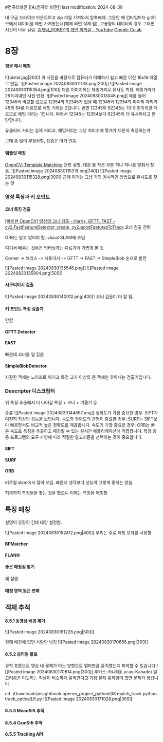 #컴퓨터비전 
[[Ai,컴퓨터 비전]]
last modification: 2024-08-30

내 구글 드라이브 마운트하고 zip 파일 가져와서 압축해제.
그동안 매 런타임마다 git허브에서 데이터를 매번 가져왔는데(해제 되면 삭제 됨), 고용량의 데이터의 경우 그러면 시간이 너무 걸림.
[중계팀\_ROKEY의 개인 회의실 - YouTube](https://www.youtube.com/watch?v=X_02fyjvOVE)
[Google Colab](https://colab.research.google.com/drive/1VVJ0zTalj1gYwL79AmGa8khDFyUrM-SL#scrollTo=BDkcjB4IS6LR)
# 8장
#### 평균 해시 매칭
![[pistol.jpg|200]]
이 사진을 바탕으로 컴퓨터가 이해하기 쉽고 빠른 이진 16x16 배열로 만듬.
![[Pasted image 20240830011133.png|200]]
![[Pasted image 20240830115354.png|100]]
다른 이미지와는 해밍거리로 유사도 측정. 해밍거리가 25%이내인 사진 반환.
![[Pasted image 20240830013048.png]]
예를 들어 12345와 비교할 값으로 12354와 92345가 있을 때 12345와 12354의 마지막 자리가 45와 54로 다르므로 해밍 거리는 2입니다.
반면 12345와 92345는 1과 9 한자리만 다르므로 해밍 거리는 1입니다. 따라서 12345는 12354보다 92345와 더 유사하다고 판단합니다.

유클리드 거리는 실제 거리고, 해밍거리는 그냥 자리수에 몇개가 다른지 측정하는겨

근데 좀 많이 부정확함, 요즘은 이거 안씀.

#### 템플릿 매칭
[OpenCV: Template Matching](https://docs.opencv.org/4.x/d4/dc6/tutorial_py_template_matching.html) 관련 설명, 대강 봄
작은 부분 하나 하나를 맞춰서 찾음.
![[Pasted image 20240830115319.png|140]]
![[Pasted image 20240830115328.png|300]]
근데 이거는 그냥 거의 원시적인 방법으로 유사도를 찾는 것

### 영상 특징과 키 포인트
#### 코너 특징 검출
[\[파이썬 OpenCV\] 영상의 코너 검출 - Harris, GFTT, FAST - cv2.FastFeatureDetector\_create, cv2.goodFeaturesToTrack](https://deep-learning-study.tistory.com/251) 코너 검출 관련

ORB는 알고 있어야 함. visual SLAM에 쓰임

여기서 배우는 것들은 딥러닝과는 다르기에 가볍게 볼 것

Corner -> 해리스 -> 시토미시 -> GFTT -> FAST -> SimpleBlob
순으로 발전

![[Pasted image 20240830135546.png]]
![[Pasted image 20240830135904.png|500]]

#### 시모티미시 검출
![[Pasted image 20240830140012.png|400]]
코너 검출이 더 잘 됨.

#### 키 포인트 특징 검출기
안함

#### GFTT Detector

#### FAST
빠른데 코너를 덜 잡음

#### SimpleBlobDetector
자잘한 객체는 노이즈로 여기고 특정 크기 이상의 큰 객체만 찾아내는 검출기입니다.


### Descripter 디스크립터
위 특징 추출에서 더 나아감
특징 + 코너 + 기울기 등

종류
![[Pasted image 20240830144857.png]]
정확도가 가장 중요한 경우: SIFT가 여전히 최상의 성능을 보입니다.
속도와 정확도의 균형이 중요한 경우: SURF는 SIFT보다 빠르면서도 비교적 높은 정확도를 제공합니다.
속도가 가장 중요한 경우: ORB는 빠른 속도로 특징을 추출하고 매칭할 수 있는 실시간 애플리케이션에 적합합니다. 특정 응용 프로그램의 요구 사항에 따라 적절한 알고리즘을 선택하는 것이 중요합니다.

#### SIFT
#### SURF
#### ORB
비주얼 slam에서 많이 쓰임. 빠른데 생각보다 성능이 그렇게 좋지는 않음.


지금까지 특징들을 찾는 것을 했으니 이제는 특징을 매칭함
## 특징 매칭
설명이 굉장히 긴데 대강 설명함.

![[Pasted image 20240830152412.png|400]]
우리는 주로 해밍 오차를 사용함

#### BFMatcher
#### FLANN
#### 좋은 매칭점 찾기
꽤 설명
#### 매칭 영역 원근 변화

## 객체 추적
#### 8.5.1 동영상 배경 제거
![[Pasted image 20240830161226.png|500]]

원래 배경에 없던 사람만 남김
![[Pasted image 20240830170656.png|300]]

#### 8.5.2 옵티컬 플로
광학 흐름으로 영상 내 물체가 어느 방향으로 얼마만큼 움직였는지 파악할 수 있습니다
![[Pasted image 20240830170814.png|300]]
루카스-카나데(Lucas-Kanade) 알고리즘은 이웃하는 픽셀이 비슷하게 움직인다고 가정
물체 움직임이 크면 문제가 생깁니다

cd .\Downloads\insightbook.opencv_project_python\08.match_track
python track_opticalLK.py
![[Pasted image 20240830171028.png|300]]

#### 8.5.3 MeanSift 추적
#### 8.5.4 CamSift 추적
#### 8.5.5 Tracking API
